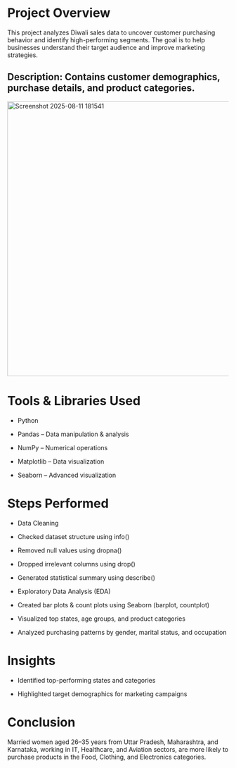 # Project Overview
This project analyzes Diwali sales data to uncover customer purchasing behavior and identify high-performing segments. The goal is to help businesses understand their target audience and improve marketing strategies.

## Description: Contains customer demographics, purchase details, and product categories.
<img width="1432" height="624" alt="Screenshot 2025-08-11 181541" src="https://github.com/user-attachments/assets/842cfab6-e4c7-4bdd-ac1a-3c99873cee37" />


# Tools & Libraries Used
- Python

- Pandas – Data manipulation & analysis

- NumPy – Numerical operations

- Matplotlib – Data visualization

- Seaborn – Advanced visualization

# Steps Performed
- Data Cleaning

- Checked dataset structure using info()

- Removed null values using dropna()

- Dropped irrelevant columns using drop()

- Generated statistical summary using describe()

- Exploratory Data Analysis (EDA)

- Created bar plots & count plots using Seaborn (barplot, countplot)

- Visualized top states, age groups, and product categories

- Analyzed purchasing patterns by gender, marital status, and occupation

# Insights

- Identified top-performing states and categories

- Highlighted target demographics for marketing campaigns

# Conclusion
Married women aged 26–35 years from Uttar Pradesh, Maharashtra, and Karnataka, working in IT, Healthcare, and Aviation sectors, are more likely to purchase products in the Food, Clothing, and Electronics categories.
